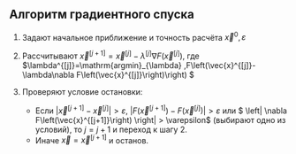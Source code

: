 ## Алгоритм градиентного спуска

1. Задают начальное приближение и точность расчёта $\vec{x}^0, \varepsilon$

2. Рассчитывают $\vec{x}^{[j+1]}=\vec{x}^{[j]}-\lambda^{[j]}\nabla F\left(\vec{x}^{[j]}\right)$, где $\lambda^{[j]}=\mathrm{argmin}_{\lambda} \,F\left(\vec{x}^{[j]}-\lambda\nabla F\left(\vec{x}^{[j]}\right)\right) $

3. Проверяют условие остановки:
   * Если $\left|\vec{x}^{[j+1]}-\vec{x}^{[j]}\right|>\varepsilon$, $\left|F\left(\vec{x}^{[j+1]}\right)-F\left(\vec{x}^{[j]}\right)\right|>\varepsilon$ или $ \left\| \nabla F\left(\vec{x}^{[j+1]}\right) \right\| > \varepsilon$ (выбирают одно из условий), то $j=j+1$ и переход к шагу 2.
   * Иначе $\vec{x}=\vec{x}^{[j+1]}$ и останов.